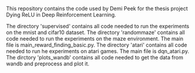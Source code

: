 This repository contains the code used by Demi Peek for the thesis project Dying ReLU in Deep Reinforcement Learning. 

The directory 'supervised' contains all code needed to run the experiments on the mnist and cifar10 dataset. 
The directory 'randommaze' contains all code needed to run the experiments on the maze environment. The main file is main_reward_finding_basic.py.
The directory 'atari' contains all code needed to run he experiments on atari games. The main file is dqn_atari.py.
The dirctory 'plots_wandb' contains all code needed to get the data from wandb and preprocess and plot it. 
